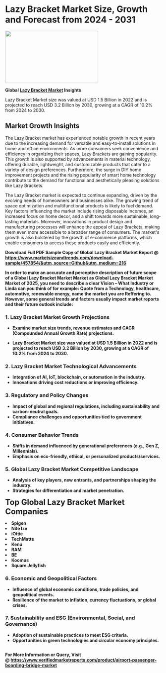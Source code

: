 <H1>Lazy Bracket Market Size, Growth and Forecast from 2024 - 2031</H1><img class="aligncenter size-medium wp-image-584254" src="https://thirdeyenews.in/wp-content/uploads/2024/09/Global-Market-Research-300x168.jpeg" alt="" width="300" height="168" /><p><strong>Global&nbsp;<a href="https://www.marketsizeandtrends.com/download-sample/457854/&amp;utm_source=Github&utm_medium=216">Lazy Bracket Market</a> Insights</strong></p><p>Lazy Bracket Market size was valued at USD 1.5 Billion in 2022 and is projected to reach USD 3.2 Billion by 2030, growing at a CAGR of 10.2% from 2024 to 2030.</p><p><h2>Market Growth Insights</h2> <p>The Lazy Bracket market has experienced notable growth in recent years due to the increasing demand for versatile and easy-to-install solutions in home and office environments. As more consumers seek convenience and efficiency in organizing their spaces, Lazy Brackets are gaining popularity. This growth is also supported by advancements in material technology, offering durable, lightweight, and customizable products that cater to a variety of design preferences. Furthermore, the surge in DIY home improvement projects and the rising popularity of smart home technology contribute to the demand for functional and aesthetically pleasing solutions like Lazy Brackets.</p> <p><strong></strong></p> <p>The Lazy Bracket market is expected to continue expanding, driven by the evolving needs of homeowners and businesses alike. The growing trend of space optimization and multifunctional products is likely to fuel demand. Key factors influencing the market include rising disposable incomes, an increased focus on home decor, and a shift towards more sustainable, long-lasting materials. Moreover, innovations in product design and manufacturing processes will enhance the appeal of Lazy Brackets, making them even more accessible to a broader range of consumers. The market's growth is also bolstered by the growth of e-commerce platforms, which enable consumers to access these products easily and efficiently.</p> <p><strong></p><p><span class=""><strong>Download Full PDF Sample Copy of Global Lazy Bracket Market Report</strong> @ <a href="https://www.marketsizeandtrends.com/download-sample/457854/&amp;utm_source=Github&utm_medium=216" target="_blank">https://www.marketsizeandtrends.com/download-sample/457854/&amp;utm_source=Github&utm_medium=216</a></span></p><p>In order to make an accurate and perceptive description of future scope of a Global&nbsp;Lazy Bracket Market Market as Global&nbsp;Lazy Bracket Market Market of 2025, you need to describe a clear Vision &ndash; What Industry or Linda can you think of for example: Quote from a Technology, healthcare, automotive, renewable energy, name the market you are Reffering to. However, some general trends and factors usually impact market reports and their future outlook include:</p><h3>1.&nbsp;<strong>Lazy Bracket Market Growth Projections</strong></h3><ul><li>Examine market size trends, revenue estimates and CAGR (Compounded Annual Growth Rate) projections.</li><li><p>Lazy Bracket Market size was valued at USD 1.5 Billion in 2022 and is projected to reach USD 3.2 Billion by 2030, growing at a CAGR of 10.2% from 2024 to 2030.</p></li></ul><h3>2.&nbsp;<strong>Lazy Bracket Market Technological Advancements</strong></h3><ul><li>Integration of AI, IoT, blockchain, or automation in the industry.</li><li>Innovations driving cost reductions or improving efficiency.</li></ul><h3>3.&nbsp;<strong>Regulatory and Policy Changes</strong></h3><ul><li>Impact of global and regional regulations, including sustainability and carbon-neutral goals.</li><li>Compliance challenges and opportunities tied to government initiatives.</li></ul><h3>4.&nbsp;<strong>Consumer Behavior Trends</strong></h3><ul><li>Shifts in demand influenced by generational preferences (e.g., Gen Z, Millennials).</li><li>Emphasis on eco-friendly, ethical, or personalized products/services.</li></ul><h3>5.&nbsp;<strong>Global Lazy Bracket Market Competitive Landscape</strong></h3><ul><li>Analysis of key players, new entrants, and partnerships shaping the industry.</li><li>Strategies for differentiation and market penetration.</li></ul><p data-pm-slice="1 1 []"><span style="color: inherit; font-family: inherit; font-size: 25px;">Top Global Lazy Bracket Market Companies</span></p><div class="" data-test-id=""><p><li>Spigen</li><li> Nite Ize</li><li> iOttie</li><li> TechMatte</li><li> Kenu</li><li> RAM</li><li> BE</li><li> Koomus</li><li> Square Jellyfish</li></p></div><h3>6.&nbsp;<strong>Economic and Geopolitical Factors</strong></h3><ul><li>Influence of global economic conditions, trade policies, and geopolitical events.</li><li>Resilience of the market to inflation, currency fluctuations, or global crises.</li></ul><h3>7.&nbsp;<strong>Sustainability and ESG (Environmental, Social, and Governance)</strong></h3><ul><li>Adoption of sustainable practices to meet ESG criteria.</li><li>Opportunities in green technologies and circular economy principles.</li></ul><h2><strong style="font-size: 14px;">For More Information or Query, Visit @&nbsp;</strong><a style="background-color: #ffffff; font-size: 14px;" href="https://www.marketsizeandtrends.com/report/lazy-bracket-market/" target="_blank">https://www.verifiedmarketreports.com/product/airport-passenger-boarding-bridge-market</a></h2>

